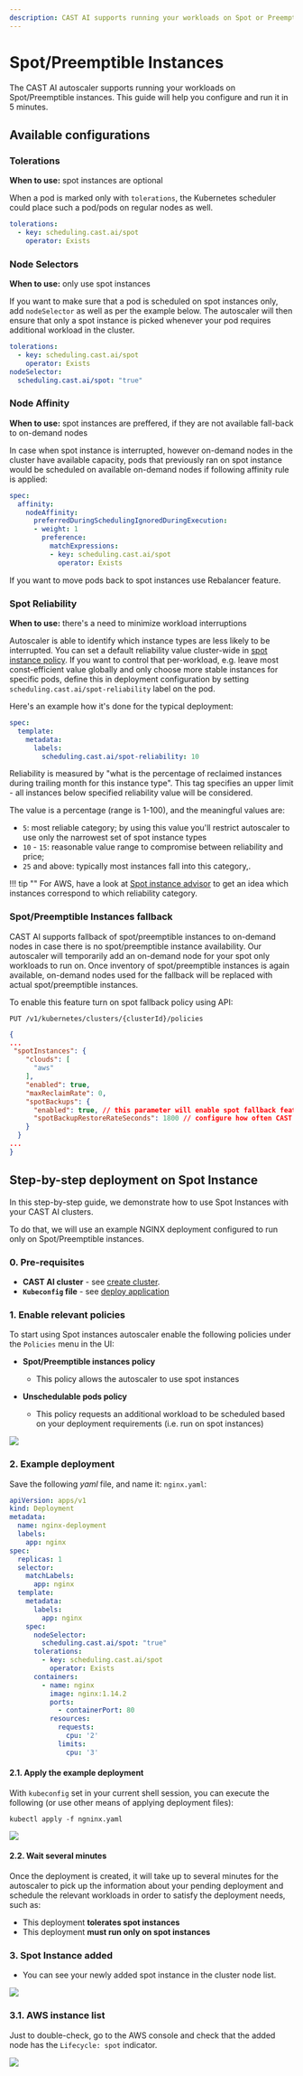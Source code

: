 ```yaml
---
description: CAST AI supports running your workloads on Spot or Preemptible instances. This guide helps you configure and run it in 5 minutes to save up on cloud costs.
---
```


# Spot/Preemptible Instances

The CAST AI autoscaler supports running your workloads on Spot/Preemptible instances.
This guide will help you configure and run it in 5 minutes.

## Available configurations

### Tolerations

**When to use:** spot instances are optional

When a pod is marked only with `tolerations`, the Kubernetes scheduler could place such a pod/pods on regular nodes as well.

```yaml
tolerations:
  - key: scheduling.cast.ai/spot
    operator: Exists
```

### Node Selectors

**When to use:** only use spot instances

If you want to make sure that a pod is scheduled on spot instances only, add `nodeSelector` as well as per the example below.
The autoscaler will then ensure that only a spot instance is picked whenever your pod requires additional workload in the cluster.

```yaml
tolerations:
  - key: scheduling.cast.ai/spot
    operator: Exists
nodeSelector:
  scheduling.cast.ai/spot: "true"
```

### Node Affinity

**When to use:** spot instances are preffered, if they are not available fall-back to on-demand nodes

In case when spot instance is interrupted, however on-demand nodes in the cluster have available capacity, pods that previously ran on spot instance would be scheduled on available on-demand nodes if following affinity rule is applied:

```yaml
spec:
  affinity:
    nodeAffinity:
      preferredDuringSchedulingIgnoredDuringExecution:
      - weight: 1
        preference:
          matchExpressions:
          - key: scheduling.cast.ai/spot
            operator: Exists
```

If you want to move pods back to spot instances use Rebalancer feature.  

### Spot Reliability

**When to use:** there's a need to minimize workload interruptions

Autoscaler is able to identify which instance types are less likely to be interrupted. You can set a default reliability value cluster-wide in [spot instance policy](autoscaling-policies.md#spotpreemptive-instances-policy). If you want to control that per-workload, e.g. leave most const-efficient value globally and only choose more stable instances for specific pods, define this in deployment configuration by setting `scheduling.cast.ai/spot-reliability` label on the pod.

Here's an example how it's done for the typical deployment:

```yaml
spec:
  template:
    metadata:
      labels:
        scheduling.cast.ai/spot-reliability: 10
```

Reliability is measured by "what is the percentage of reclaimed instances during trailing month for this instance type". This tag specifies an upper limit - all instances below specified reliability value will be considered.

The value is a percentage (range is 1-100), and the meaningful values are:

- `5`: most reliable category; by using this value you'll restrict autoscaler to use only the narrowest set of spot instance types
- `10` - `15`: reasonable value range to compromise between reliability and price;
- `25` and above: typically most instances fall into this category,.

!!! tip ""
    For AWS, have a look at [Spot instance advisor](https://aws.amazon.com/ec2/spot/instance-advisor/) to get an idea which instances correspond to which reliability category.

### Spot/Preemptible Instances fallback

CAST AI supports fallback of spot/preemptible instances to on-demand nodes in case there is no spot/preemptible instance availability. Our autoscaler will temporarily add an on-demand node for your spot only workloads to run on. Once inventory of spot/preemptible instances is again available, on-demand nodes used for the fallback will be replaced with actual spot/preemptible instances.

To enable this feature turn on spot fallback policy using API:

`PUT /v1/kubernetes/clusters/{clusterId}/policies`

```json
{
...
 "spotInstances": {
    "clouds": [
      "aws"
    ],
    "enabled": true,
    "maxReclaimRate": 0,
    "spotBackups": {
      "enabled": true, // this parameter will enable spot fallback feature
      "spotBackupRestoreRateSeconds": 1800 // configure how often CAST AI should try to switch back to spot/preemptible instances
    }
  }
...
}
```

## Step-by-step deployment on Spot Instance

In this step-by-step guide, we demonstrate how to use Spot Instances with your CAST AI clusters.

To do that, we will use an example NGINX deployment configured to run only on Spot/Preemptible instances.

### 0. Pre-requisites

- **CAST AI cluster** - see [create cluster](../getting-started/create-cluster.md).
- **`Kubeconfig` file** - see [deploy application](../getting-started/deploy-application.md)

### 1. Enable relevant policies

To start using Spot instances autoscaler enable the following policies under the `Policies` menu in the UI:

- **Spot/Preemptible instances policy**
    - This policy allows the autoscaler to use spot instances

- **Unschedulable pods policy**
    - This policy requests an additional workload to be scheduled based on your deployment requirements (i.e. run on spot instances)

![](./spot-instances/020_enable_policies.png)

### 2. Example deployment

Save the following _yaml_ file, and name it: `nginx.yaml`:

```yaml
apiVersion: apps/v1
kind: Deployment
metadata:
  name: nginx-deployment
  labels:
    app: nginx
spec:
  replicas: 1
  selector:
    matchLabels:
      app: nginx
  template:
    metadata:
      labels:
        app: nginx
    spec:
      nodeSelector:
        scheduling.cast.ai/spot: "true"
      tolerations:
        - key: scheduling.cast.ai/spot
          operator: Exists
      containers:
        - name: nginx
          image: nginx:1.14.2
          ports:
            - containerPort: 80
          resources:
            requests:
              cpu: '2'
            limits:
              cpu: '3'
```

#### 2.1. Apply the example deployment

With `kubeconfig` set in your current shell session, you can execute the following (or use other means of applying deployment files):

`kubectl apply -f ngninx.yaml`

![](./spot-instances/030_deployment_in_lens.png)

#### 2.2. Wait several minutes

Once the deployment is created, it will take up to several minutes for the autoscaler to pick up the information about your pending deployment and schedule the relevant workloads in order to satisfy the deployment needs, such as:

- This deployment **tolerates spot instances**
- This deployment **must run only on spot instances**

### 3. Spot Instance added

- You can see your newly added spot instance in the cluster node list.

![](./spot-instances/040_spot_instance_added.png)

### 3.1. AWS instance list

Just to double-check, go to the AWS console and check that the added node has the `Lifecycle: spot` indicator.

![](./spot-instances/050_aws_node_list.png)
